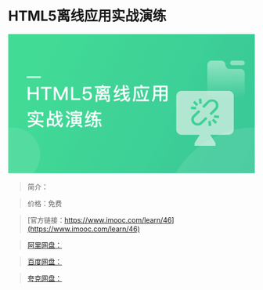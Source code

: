 # HTML5离线应用实战演练

![img](../../assets/5fe442db0001215a05400304.jpg)

> 简介：

> 价格：免费

> [官方链接：https://www.imooc.com/learn/46](https://www.imooc.com/learn/46)

> [阿里网盘：]()

> [百度网盘：]()

> [夸克网盘：]()
